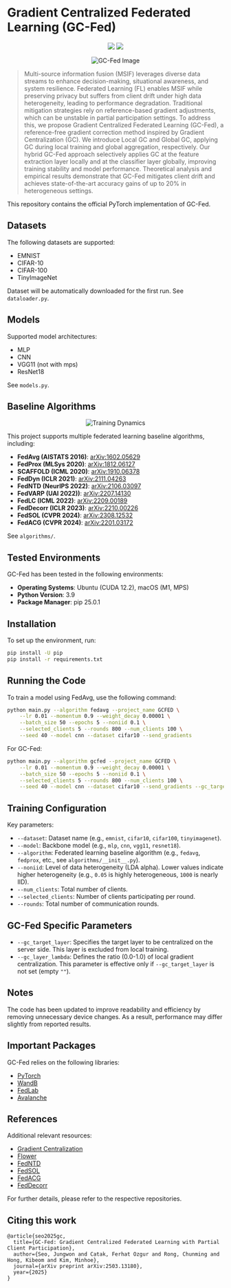# Gradient Centralized Federated Learning (GC-Fed)
<p align="center">
        <a href="https://arxiv.org/abs/2503.13180"><img src="https://img.shields.io/badge/arXiv-2503.13180-b31c1c"></a>
        <a href="https://pytorch.org/"><img src="https://img.shields.io/badge/Framework-PyTorch-red"></a>
</p>

<p align="center">
    <img src="https://github.com/user-attachments/assets/e8d00e05-c6c4-4734-bb3d-e5188f0066d0" alt="GC-Fed Image">
</p>

>Multi-source information fusion (MSIF) leverages diverse data streams to enhance decision-making, situational awareness, and system resilience. Federated Learning (FL) enables MSIF while preserving privacy but suffers from client drift under high data heterogeneity, leading to performance degradation. Traditional mitigation strategies rely on reference-based gradient adjustments, which can be unstable in partial participation settings. To address this, we propose Gradient Centralized Federated Learning (GC-Fed), a reference-free gradient correction method inspired by Gradient Centralization (GC). We introduce Local GC and Global GC, applying GC during local training and global aggregation, respectively. Our hybrid GC-Fed approach selectively applies GC at the feature extraction layer locally and at the classifier layer globally, improving training stability and model performance. Theoretical analysis and empirical results demonstrate that GC-Fed mitigates client drift and achieves state-of-the-art accuracy gains of up to 20% in heterogeneous settings.




This repository contains the official PyTorch implementation of GC-Fed.

## Datasets

The following datasets are supported:

- EMNIST
- CIFAR-10
- CIFAR-100
- TinyImageNet

Dataset will be automatically downloaded for the first run. See `dataloader.py`.

## Models

Supported model architectures:

- MLP
- CNN
- VGG11 (not with mps)
- ResNet18

See `models.py`.

## Baseline Algorithms
<p align="center">
    <img src="https://github.com/user-attachments/assets/acb90844-f338-4e70-bf12-956c950c947e" alt="Training Dynamics">
</p>

This project supports multiple federated learning baseline algorithms, including:

- **FedAvg (AISTATS 2016)**: [arXiv:1602.05629](https://arxiv.org/abs/1602.05629)
- **FedProx (MLSys 2020)**: [arXiv:1812.06127](https://arxiv.org/abs/1812.06127)
- **SCAFFOLD (ICML 2020)**: [arXiv:1910.06378](https://arxiv.org/abs/1910.06378)
- **FedDyn (ICLR 2021)**: [arXiv:2111.04263](https://arxiv.org/abs/2111.04263)
- **FedNTD (NeurIPS 2022)**: [arXiv:2106.03097](https://arxiv.org/abs/2106.03097)
- **FedVARP (UAI 2022))**: [arXiv:2207.14130](https://arxiv.org/abs/2207.14130)
- **FedLC (ICML 2022)**: [arXiv:2209.00189](https://arxiv.org/abs/2209.00189)
- **FedDecorr (ICLR 2023)**: [arXiv:2210.00226](https://arxiv.org/abs/2210.00226)
- **FedSOL (CVPR 2024)**: [arXiv:2308.12532](https://arxiv.org/abs/2308.12532)
- **FedACG (CVPR 2024)**: [arXiv:2201.03172](https://arxiv.org/abs/2201.03172)


See `algorithms/`.

## Tested Environments

GC-Fed has been tested in the following environments:

- **Operating Systems**: Ubuntu (CUDA 12.2), macOS (M1, MPS)
- **Python Version**: 3.9
- **Package Manager**: pip 25.0.1

## Installation

To set up the environment, run:

```sh
pip install -U pip
pip install -r requirements.txt
```

## Running the Code

To train a model using FedAvg, use the following command:

```sh
python main.py --algorithm fedavg --project_name GCFED \
    --lr 0.01 --momentum 0.9 --weight_decay 0.00001 \
    --batch_size 50 --epochs 5 --noniid 0.1 \
    --selected_clients 5 --rounds 800 --num_clients 100 \
    --seed 40 --model cnn --dataset cifar10 --send_gradients
```

For GC-Fed:

```sh
python main.py --algorithm gcfed --project_name GCFED \
    --lr 0.01 --momentum 0.9 --weight_decay 0.00001 \
    --batch_size 50 --epochs 5 --noniid 0.1 \
    --selected_clients 5 --rounds 800 --num_clients 100 \
    --seed 40 --model cnn --dataset cifar10 --send_gradients --gc_target_layer fc2
```

## Training Configuration

Key parameters:

- `--dataset`: Dataset name (e.g., `emnist`, `cifar10`, `cifar100`, `tinyimagenet`).
- `--model`: Backbone model (e.g., `mlp`, `cnn`, `vgg11`, `resnet18`).
- `--algorithm`: Federated learning baseline algorithm (e.g., `fedavg`, `fedprox`, etc., see `algorithms/__init__.py`).
- `--noniid`: Level of data heterogeneity (LDA alpha). Lower values indicate higher heterogeneity (e.g., `0.05` is highly heterogeneous, `1000` is nearly IID).
- `--num_clients`: Total number of clients.
- `--selected_clients`: Number of clients participating per round.
- `--rounds`: Total number of communication rounds.

## GC-Fed Specific Parameters

- `--gc_target_layer`: Specifies the target layer to be centralized on the server side. This layer is excluded from local training.
- `--gc_layer_lambda`: Defines the ratio (0.0-1.0) of local gradient centralization. This parameter is effective only if `--gc_target_layer` is not set (empty `""`).

## Notes

The code has been updated to improve readability and efficiency by removing unnecessary device changes. As a result, performance may differ slightly from reported results.

## Important Packages

GC-Fed relies on the following libraries:

- [PyTorch](https://github.com/pytorch/pytorch)
- [WandB](https://github.com/wandb/wandb)
- [FedLab](https://github.com/SMILELab-FL/FedLab)
- [Avalanche](https://github.com/ContinualAI/avalanche/)

## References

Additional relevant resources:
- [Gradient Centralization](https://github.com/Yonghongwei/Gradient-Centralization)
- [Flower](https://github.com/adap/flower)
- [FedNTD](https://github.com/Lee-Gihun/FedNTD)
- [FedSOL](https://github.com/Lee-Gihun/FedSOL)
- [FedACG](https://github.com/geehokim/FedACG)
- [FedDecorr](https://github.com/bytedance/FedDecorr)

For further details, please refer to the respective repositories.

## Citing this work

```
@article{seo2025gc,
  title={GC-Fed: Gradient Centralized Federated Learning with Partial Client Participation},
  author={Seo, Jungwon and Catak, Ferhat Ozgur and Rong, Chunming and Hong, Kibeom and Kim, Minhoe},
  journal={arXiv preprint arXiv:2503.13180},
  year={2025}
}
```
